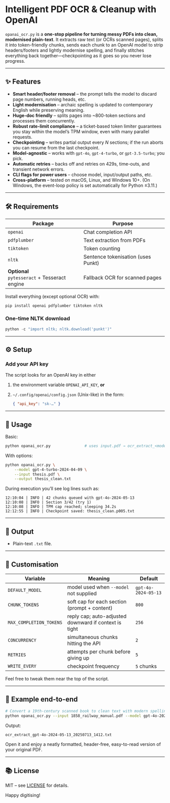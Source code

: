 # Intelligent PDF OCR & Cleanup with OpenAI

`opanai_ocr.py` is a **one-stop pipeline for turning messy PDFs into clean, modernised plain-text**.
It extracts raw text (or OCRs scanned pages), splits it into token-friendly chunks, sends each chunk to an OpenAI model to strip headers/footers and lightly modernise spelling, and finally stitches everything back together—checkpointing as it goes so you never lose progress.

---

## ✨ Features

* **Smart header/footer removal** – the prompt tells the model to discard page numbers, running heads, etc.
* **Light modernisation** – archaic spelling is updated to contemporary English while preserving meaning.
* **Huge-doc friendly** – splits pages into \~800-token sections and processes them concurrently.
* **Robust rate-limit compliance** – a ticket-based token limiter guarantees you stay within the model’s TPM window, even with many parallel requests.
* **Checkpointing** – writes partial output every *N* sections; if the run aborts you can resume from the last checkpoint.
* **Model-agnostic** – works with `gpt-4o`, `gpt-4-turbo`, or `gpt-3.5-turbo`; you pick.
* **Automatic retries** – backs off and retries on 429s, time-outs, and transient network errors.
* **CLI flags for power users** – choose model, input/output paths, etc.
* **Cross-platform** – tested on macOS, Linux, and Windows 10+.
  (On Windows, the event-loop policy is set automatically for Python ≤3.11.)

---

## 🛠 Requirements

| Package                                          | Purpose                            |
| ------------------------------------------------ | ---------------------------------- |
| `openai`                                         | Chat completion API                |
| `pdfplumber`                                     | Text extraction from PDFs          |
| `tiktoken`                                       | Token counting                     |
| `nltk`                                           | Sentence tokenisation (uses Punkt) |
| **Optional**<br>`pytesseract` + Tesseract engine | Fallback OCR for scanned pages     |

Install everything (except optional OCR) with:

```bash
pip install openai pdfplumber tiktoken nltk
```

### One-time NLTK download

```python
python -c "import nltk; nltk.download('punkt')"
```

---

## ⚙️ Setup

### Add your API key

The script looks for an OpenAI key in either

1. the environment variable `OPENAI_API_KEY`, **or**
2. `~/.config/openai/config.json` (Unix-like) in the form:

   ```json
   { "api_key": "sk-…" }
   ```

---

## 🚀 Usage

Basic:

```bash
python opanai_ocr.py               # uses input.pdf → ocr_extract_<model>_<timestamp>.txt
```

With options:

```bash
python opanai_ocr.py \
    --model gpt-4-turbo-2024-04-09 \
    --input thesis.pdf \
    --output thesis_clean.txt
```

During execution you’ll see log lines such as:

```
12:10:04 | INFO | 42 chunks queued with gpt-4o-2024-05-13
12:10:08 | INFO | Section 3/42 (try 1)
12:10:08 | INFO | TPM cap reached; sleeping 34.2s
12:12:55 | INFO | Checkpoint saved: thesis_clean.p005.txt
```

---

## 📄 Output

* Plain-text `.txt` file.

---

## 🔧 Customisation

| Variable                | Meaning                                               | Default             |
| ----------------------- | ----------------------------------------------------- | ------------------- |
| `DEFAULT_MODEL`         | model used when `--model` not supplied                | `gpt-4o-2024-05-13` |
| `CHUNK_TOKENS`          | soft cap for each section (prompt + content)          | `800`               |
| `MAX_COMPLETION_TOKENS` | reply cap; auto-adjusted downward if context is tight | `256`               |
| `CONCURRENCY`           | simultaneous chunks hitting the API                   | `2`                 |
| `RETRIES`               | attempts per chunk before giving up                   | `5`                 |
| `WRITE_EVERY`           | checkpoint frequency                                  | `5` chunks          |

Feel free to tweak them near the top of the script.

---

## 📝 Example end-to-end

```bash
# Convert a 19th-century scanned book to clean text with modern spelling
python opanai_ocr.py --input 1858_railway_manual.pdf --model gpt-4o-2024-05-13
```

Output:

```
ocr_extract_gpt-4o-2024-05-13_20250713_1412.txt
```

Open it and enjoy a neatly formatted, header-free, easy-to-read version of your original PDF.

---

## 📚 License

MIT – see [LICENSE](LICENSE) for details.

Happy digitising!
